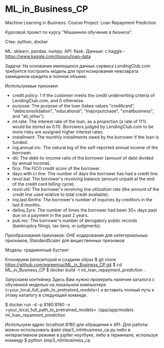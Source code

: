 # ML_in_Business_CP
Machine Learning in Business. Course Project: Loan Repayment Prediction

Курсовой проект по курсу "Машинное обучение в бизнесе". 

Стек: python, docker

ML: sklearn, pandas, numpy. API: flask. Данные: с kaggle - https://www.kaggle.com/itssuru/loan-data

Задача: На основании имеющихся данных сервиса LendingClub.com требуется построить модель для прогнозирования невозврата заемщиком кредита в полном объеме.

Используемые признаки:

- credit.policy: 1 if the customer meets the credit underwriting criteria of LendingClub.com, and 0 otherwise.
- purpose: The purpose of the loan (takes values "creditcard", "debtconsolidation", "educational", "majorpurchase", "smallbusiness", and "all_other").
- int.rate: The interest rate of the loan, as a proportion (a rate of 11% would be stored as 0.11). Borrowers judged by LendingClub.com to be more risky are assigned higher interest rates.
- installment: The monthly installments owed by the borrower if the loan is funded.
- log.annual.inc: The natural log of the self-reported annual income of the borrower.
- dti: The debt-to-income ratio of the borrower (amount of debt divided by annual income).
- fico: The FICO credit score of the borrower.
- days.with.cr.line: The number of days the borrower has had a credit line.
- revol.bal: The borrower's revolving balance (amount unpaid at the end of the credit card billing cycle).
- revol.util: The borrower's revolving line utilization rate (the amount of the credit line used relative to total credit available).
- inq.last.6mths: The borrower's number of inquiries by creditors in the last 6 months.
- delinq.2yrs: The number of times the borrower had been 30+ days past due on a payment in the past 2 years.
- pub.rec: The borrower's number of derogatory public records (bankruptcy filings, tax liens, or judgments).

Преобразования признаков: OHE кодирование для категориальных признаков, StandardScaler для вещественных признаков

Модель: градиентный бустинг

Клонируем репозиторий и создаем образ
$ git clone https://github.com/egreenius/ML_in_Business_CP.git
$ cd ML_in_Business_CP
$ docker build -t ml_loan_repayment_prediction .

Запускаем контейнер
Здесь Вам нужно проверить наличие каталога с обученной моделью на локальном компьютере (<your_local_full_path_to_pretrained_models>) и вставить полный путь к этому каталогу в следующей команде.

$ docker run -d -p 8180:8180  -v <your_local_full_path_to_pretrained_models> :/app/app/models ml_loan_repaiment_prediction

Используем адрес localhost:8180 для обращения к API. Для работы можно использовать файл step3_mlinbusiness_cp.py либо в интерактивном режиме в jupiter ноутбуке, либо в терминале, используя команду $ python step3_mlinbusiness_cp

